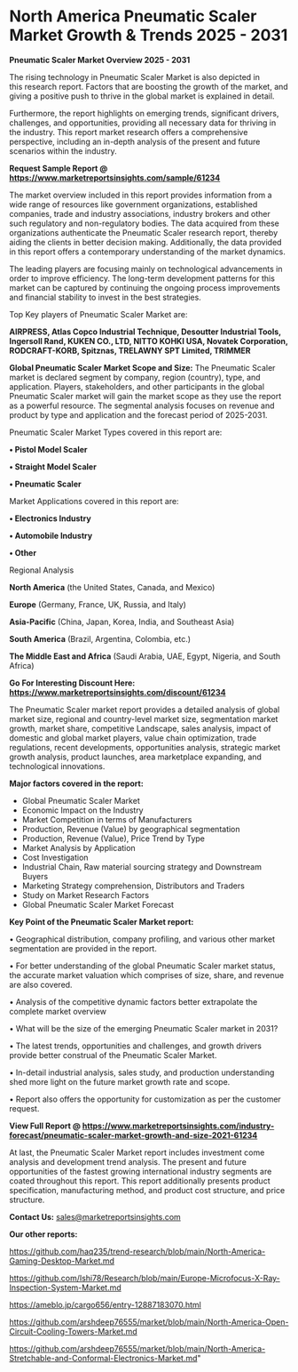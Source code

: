 # North America Pneumatic Scaler Market Growth & Trends 2025 - 2031

<Strong> Pneumatic Scaler Market Overview 2025 - 2031</strong>

The rising technology in Pneumatic Scaler Market is also depicted in this research report. Factors that are boosting the growth of the market, and giving a positive push to thrive in the global market is explained in detail.

Furthermore, the report highlights on emerging trends, significant drivers, challenges, and opportunities, providing all necessary data for thriving in the industry. This report market research offers a comprehensive perspective, including an in-depth analysis of the present and future scenarios within the industry.

<strong>Request Sample Report @ <a href=https://www.marketreportsinsights.com/sample/61234>https://www.marketreportsinsights.com/sample/61234</a></strong>

The market overview included in this report provides information from a wide range of resources like government organizations, established companies, trade and industry associations, industry brokers and other such regulatory and non-regulatory bodies. The data acquired from these organizations authenticate the Pneumatic Scaler research report, thereby aiding the clients in better decision making. Additionally, the data provided in this report offers a contemporary understanding of the market dynamics.

The leading players are focusing mainly on technological advancements in order to improve efficiency. The long-term development patterns for this market can be captured by continuing the ongoing process improvements and financial stability to invest in the best strategies.

Top Key players of Pneumatic Scaler Market are:

<strong>AIRPRESS, Atlas Copco Industrial Technique, Desoutter Industrial Tools, Ingersoll Rand, KUKEN CO., LTD, NITTO KOHKI USA, Novatek Corporation, RODCRAFT-KORB, Spitznas, TRELAWNY SPT Limited, TRIMMER</strong>

<strong><b>Global Pneumatic Scaler Market Scope and Size:</b></strong>
The Pneumatic Scaler market is declared segment by company, region (country), type, and application. Players, stakeholders, and other participants in the global Pneumatic Scaler market will gain the market scope as they use the report as a powerful resource. The segmental analysis focuses on revenue and product by type and application and the forecast period of 2025-2031.

Pneumatic Scaler Market Types covered in this report are:

<strong>• Pistol Model Scaler

• Straight Model Scaler

• Pneumatic Scaler</strong>

Market Applications covered in this report are:

<strong>• Electronics Industry

• Automobile Industry

• Other</strong> 

Regional Analysis

<strong>North America</strong> (the United States, Canada, and Mexico)

<strong>Europe</strong> (Germany, France, UK, Russia, and Italy)

<strong>Asia-Pacific</strong> (China, Japan, Korea, India, and Southeast Asia)

<strong>South America</strong> (Brazil, Argentina, Colombia, etc.)

<strong>The Middle East and Africa</strong> (Saudi Arabia, UAE, Egypt, Nigeria, and South Africa)

<strong>Go For Interesting Discount Here: <a href=https://www.marketreportsinsights.com/discount/61234>https://www.marketreportsinsights.com/discount/61234</a></strong>

The Pneumatic Scaler market report provides a detailed analysis of global market size, regional and country-level market size, segmentation market growth, market share, competitive Landscape, sales analysis, impact of domestic and global market players, value chain optimization, trade regulations, recent developments, opportunities analysis, strategic market growth analysis, product launches, area marketplace expanding, and technological innovations.

<strong><b>Major factors covered in the report:</b></strong>
<ul>
  <li>Global Pneumatic Scaler Market </li>
  <li>Economic Impact on the Industry</li>
  <li>Market Competition in terms of Manufacturers</li>
  <li>Production, Revenue (Value) by geographical segmentation</li>
  <li>Production, Revenue (Value), Price Trend by Type</li>
  <li>Market Analysis by Application</li>
  <li>Cost Investigation</li>
  <li>Industrial Chain, Raw material sourcing strategy and Downstream Buyers</li>
  <li>Marketing Strategy comprehension, Distributors and Traders</li>
  <li>Study on Market Research Factors</li>
  <li>Global Pneumatic Scaler Market Forecast</li>
</ul>

<strong><b>Key Point of the Pneumatic Scaler Market report:</b></strong>

• Geographical distribution, company profiling, and various other market segmentation are provided in the report.

• For better understanding of the global Pneumatic Scaler market status, the accurate market valuation which comprises of size, share, and revenue are also covered.

• Analysis of the competitive dynamic factors better extrapolate the complete market overview

• What will be the size of the emerging Pneumatic Scaler market in 2031?

• The latest trends, opportunities and challenges, and growth drivers provide better construal of the Pneumatic Scaler Market.

• In-detail industrial analysis, sales study, and production understanding shed more light on the future market growth rate and scope.

• Report also offers the opportunity for customization as per the customer request.

<strong><b>View Full Report @ <a href=https://www.marketreportsinsights.com/industry-forecast/pneumatic-scaler-market-growth-and-size-2021-61234>https://www.marketreportsinsights.com/industry-forecast/pneumatic-scaler-market-growth-and-size-2021-61234</a></b></strong>


At last, the Pneumatic Scaler Market report includes investment come analysis and development trend analysis. The present and future opportunities of the fastest growing international industry segments are coated throughout this report. This report additionally presents product specification, manufacturing method, and product cost structure, and price structure.

<strong>Contact Us:</strong>
sales@marketreportsinsights.com

<strong>Our other reports:</strong>

<a href=https://github.com/haq235/trend-research/blob/main/North-America-Gaming-Desktop-Market.md>https://github.com/haq235/trend-research/blob/main/North-America-Gaming-Desktop-Market.md</a>

<a href=https://github.com/Ishi78/Research/blob/main/Europe-Microfocus-X-Ray-Inspection-System-Market.md>https://github.com/Ishi78/Research/blob/main/Europe-Microfocus-X-Ray-Inspection-System-Market.md</a>

<a href=https://ameblo.jp/cargo656/entry-12887183070.html>https://ameblo.jp/cargo656/entry-12887183070.html</a>

<a href=https://github.com/arshdeep76555/market/blob/main/North-America-Open-Circuit-Cooling-Towers-Market.md>https://github.com/arshdeep76555/market/blob/main/North-America-Open-Circuit-Cooling-Towers-Market.md</a>

<a href=https://github.com/arshdeep76555/market/blob/main/North-America-Stretchable-and-Conformal-Electronics-Market.md>https://github.com/arshdeep76555/market/blob/main/North-America-Stretchable-and-Conformal-Electronics-Market.md</a>"
